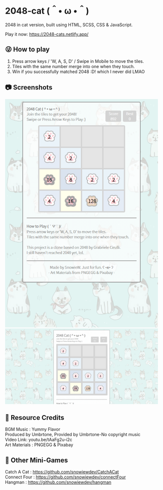# 2048-cat (＾• ω •＾)
2048 in cat version, built using HTML, SCSS, CSS & JavaScript.

Play it now: https://2048-cats.netlify.app/

## 😜 How to play
1. Press arrow keys / 'W, A, S, D' / Swipe in Mobile to move the tiles.
2. Tiles with the same number merge into one when they touch.
3. Win if you successfully matched 2048 :D! which I never did LMAO

## 📷 Screenshots
<img src="/media/screenshots/screenshot2.PNG" width="600"/>

<img src="/media/screenshots/screenshot1.PNG" width="600"/>

## 👑 Resource Credits
BGM Music : Yummy Flavor <br/>
Produced by Umbrtone, Provided by Umbrtone-No copyright music <br/>
Video Link: youtu.be/tAaFg2u-i2c <br/>
Art Materials : PNGEGG & Pixabay <br/>

## 👾 Other Mini-Games
Catch A Cat : https://github.com/snowiewdev/CatchACat <br/>
Connect Four : https://github.com/snowiewdev/connectFour <br/>
Hangman : https://github.com/snowiewdev/hangman

